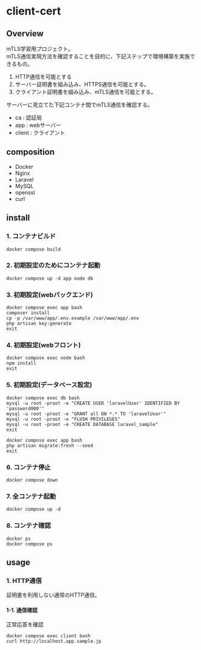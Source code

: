 # client-cert

## Overview
mTLS学習用プロジェクト。<br>
mTLS通信実現方法を確認することを目的に、下記ステップで環境構築を実施できるもの。
1. HTTP通信を可能とする
2. サーバー証明書を組み込み、HTTPS通信を可能とする。
3. クライアント証明書を組み込み、mTLS通信を可能とする。

サーバーに見立てた下記コンテナ間でmTLS通信を確認する。
- ca : 認証局
- app : webサーバー
- client : クライアント

## composition
- Docker
- Nginx
- Laravel 
- MySQL
- openssl
- curl

## install
### 1. コンテナビルド
```shell
docker compose build
```

### 2. 初期設定のためにコンテナ起動
```shell
docker compose up -d app node db
```

### 3. 初期設定(webバックエンド)
```shell
docker compose exec app bash
composer install
cp -p /var/www/app/.env.example /var/www/app/.env
php artisan key:generate
exit
```

### 4. 初期設定(webフロント)
```shell
docker compose exec node bash
npm install
exit
```

### 5. 初期設定(データベース設定)
```shell
docker compose exec db bash
mysql -u root -proot -e "CREATE USER 'laravelUser' IDENTIFIED BY 'password000'"
mysql -u root -proot -e "GRANT all ON *.* TO 'laravelUser'"
mysql -u root -proot -e "FLUSH PRIVILEGES"
mysql -u root -proot -e "CREATE DATABASE laravel_sample"
exit
```
```shell
docker compose exec app bash
php artisan migrate:fresh --seed
exit
```

### 6. コンテナ停止
```shell
docker compose down
```

### 7. 全コンテナ起動
```shell
docker compose up -d
```

### 8. コンテナ確認
```shell
docker ps
docker compose ps
```

## usage
### 1. HTTP通信
証明書を利用しない通常のHTTP通信。
#### 1-1. 通信確認
正常応答を確認
```shell
docker compose exec client bash
curl http://localhost.app.sample.jp
```
